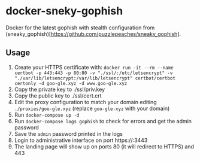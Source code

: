 # docker-sneky-gophish
Docker for the latest gophish with stealth configuration from (sneaky_gophish)[https://github.com/puzzlepeaches/sneaky_gophish].

## Usage

1. Create your HTTPS certificate with: `docker run -it --rm --name certbot -p 443:443 -p 80:80 -v "./ssl/:/etc/letsencrypt" -v "./var/lib/letsencrypt:/var/lib/letsencrypt" certbot/certbot certonly -d goo-gle.xyz -d www.goo-gle.xyz`
2. Copy the private key to ./ssl/priv.key
3. Copy the public key to ./ssl/cert.crt
4. Edit the proxy configuration to match your domain editing `./proxies/goo-gle.xyz` (replace `goo-gle-xyz` with your domain)
5. Run `docker-compose up -d`
5. Run `docker-compose logs gophish` to check for errors and get the admin password
5. Save the `admin` password printed in the logs
6. Login to administrative interface on port https://<host-ip>:3443
7. The landing page will show up on ports 80 (it will redirect to HTTPS) and 443
